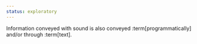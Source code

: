 ```yaml
---
status: exploratory
---
```


Information conveyed with sound is also conveyed :term[programmatically] and/or through :term[text].
